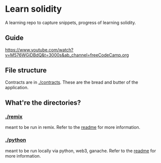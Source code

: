 # Learn solidity
A learning repo to capture snippets, progress of learning solidity.

## Guide
https://www.youtube.com/watch?v=M576WGiDBdQ&t=3000s&ab_channel=freeCodeCamp.org

## File structure
Contracts are in [./contracts](./contracts). These are the bread and butter of the application.

## What're the directories?
### [./remix](./remix) 
meant to be run in remix. Refer to the [readme](./remix/README.md) for more information.

### [./python](./python) 
meant to be run locally via python, web3, ganache. Refer to the [readme](./python/README.md) for more information.